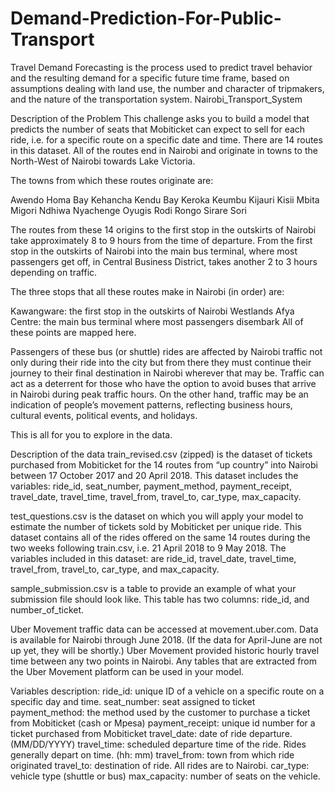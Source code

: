 # Demand-Prediction-For-Public-Transport
Travel Demand Forecasting is the process used to predict travel behavior and the resulting demand for a specific future time frame, based on assumptions dealing with land use, the number and character of tripmakers, and the nature of the transportation system.
Nairobi_Transport_System

Description of the Problem
This challenge asks you to build a model that predicts the number of seats that Mobiticket can expect to sell for each ride, i.e. for a specific route on a specific date and time. There are 14 routes in this dataset. All of the routes end in Nairobi and originate in towns to the North-West of Nairobi towards Lake Victoria.

The towns from which these routes originate are:

Awendo Homa Bay Kehancha Kendu Bay Keroka Keumbu Kijauri Kisii Mbita Migori Ndhiwa Nyachenge Oyugis Rodi Rongo Sirare Sori

The routes from these 14 origins to the first stop in the outskirts of Nairobi take approximately 8 to 9 hours from the time of departure. From the first stop in the outskirts of Nairobi into the main bus terminal, where most passengers get off, in Central Business District, takes another 2 to 3 hours depending on traffic.

The three stops that all these routes make in Nairobi (in order) are:

Kawangware: the first stop in the outskirts of Nairobi Westlands Afya Centre: the main bus terminal where most passengers disembark All of these points are mapped here.

Passengers of these bus (or shuttle) rides are affected by Nairobi traffic not only during their ride into the city but from there they must continue their journey to their final destination in Nairobi wherever that may be. Traffic can act as a deterrent for those who have the option to avoid buses that arrive in Nairobi during peak traffic hours. On the other hand, traffic may be an indication of people’s movement patterns, reflecting business hours, cultural events, political events, and holidays.

This is all for you to explore in the data.

Description of the data
train_revised.csv (zipped) is the dataset of tickets purchased from Mobiticket for the 14 routes from “up country” into Nairobi between 17 October 2017 and 20 April 2018. This dataset includes the variables: ride_id, seat_number, payment_method, payment_receipt, travel_date, travel_time, travel_from, travel_to, car_type, max_capacity.

test_questions.csv is the dataset on which you will apply your model to estimate the number of tickets sold by Mobiticket per unique ride. This dataset contains all of the rides offered on the same 14 routes during the two weeks following train.csv, i.e. 21 April 2018 to 9 May 2018. The variables included in this dataset: are ride_id, travel_date, travel_time, travel_from, travel_to, car_type, and max_capacity.

sample_submission.csv is a table to provide an example of what your submission file should look like. This table has two columns: ride_id, and number_of_ticket.

Uber Movement traffic data can be accessed at movement.uber.com. Data is available for Nairobi through June 2018. (If the data for April-June are not up yet, they will be shortly.) Uber Movement provided historic hourly travel time between any two points in Nairobi. Any tables that are extracted from the Uber Movement platform can be used in your model.

Variables description:
ride_id: unique ID of a vehicle on a specific route on a specific day and time. seat_number: seat assigned to ticket payment_method: the method used by the customer to purchase a ticket from Mobiticket (cash or Mpesa) payment_receipt: unique id number for a ticket purchased from Mobiticket travel_date: date of ride departure. (MM/DD/YYYY) travel_time: scheduled departure time of the ride. Rides generally depart on time. (hh: mm) travel_from: town from which ride originated travel_to: destination of ride. All rides are to Nairobi. car_type: vehicle type (shuttle or bus) max_capacity: number of seats on the vehicle.

